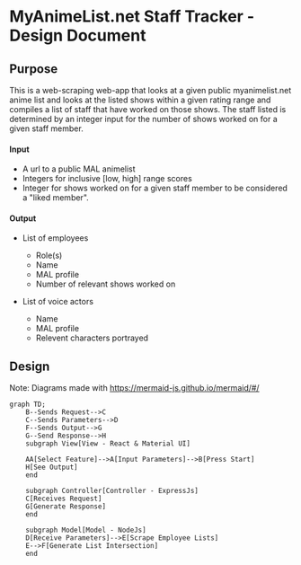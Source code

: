 # MyAnimeList.net Staff Tracker - Design Document

## Purpose
This is a web-scraping web-app that looks at a given public myanimelist.net anime list 
and looks at the listed shows within a given rating range and compiles a list of staff
that have worked on those shows. The staff listed is determined by an integer input
for the number of shows worked on for a given staff member. 

#### Input
* A url to a public MAL animelist
* Integers for inclusive [low, high] range scores
* Integer for shows worked on for a given staff member to be considered a "liked member".
  
#### Output
* List of employees
  * Role(s)
  * Name
  * MAL profile
  * Number of relevant shows worked on

* List of voice actors
  * Name
  * MAL profile
  * Relevent characters portrayed

## Design
Note: Diagrams made with https://mermaid-js.github.io/mermaid/#/

```mermaid
graph TD;
    B--Sends Request-->C
    C--Sends Parameters-->D
    F--Sends Output-->G
    G--Send Response-->H
    subgraph View[View - React & Material UI]
    
    AA[Select Feature]-->A[Input Parameters]-->B[Press Start]
    H[See Output]
    end

    subgraph Controller[Controller - ExpressJs]
    C[Receives Request]
    G[Generate Response]
    end

    subgraph Model[Model - NodeJs]
    D[Receive Parameters]-->E[Scrape Employee Lists]
    E-->F[Generate List Intersection]
    end

```